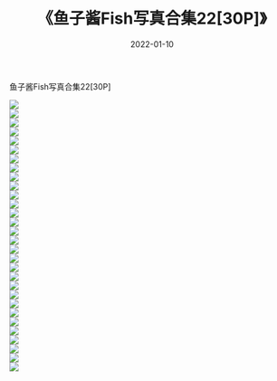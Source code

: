 ﻿---
layout: post
title:  《鱼子酱Fish写真合集22[30P]》
date:   2022-01-10
img: http://img.660000.xyz/Sharelink/性感/2022/鱼子酱Fish写真合集22[30P]/000.jpg
categories: [美女, 清纯, 唯美]
---

鱼子酱Fish写真合集22[30P]

  ![](http://img.660000.xyz/Sharelink/性感/2022/鱼子酱Fish写真合集22[30P]/001.jpg) <br> ![](http://img.660000.xyz/Sharelink/性感/2022/鱼子酱Fish写真合集22[30P]/002.jpg) <br> ![](http://img.660000.xyz/Sharelink/性感/2022/鱼子酱Fish写真合集22[30P]/003.jpg) <br> ![](http://img.660000.xyz/Sharelink/性感/2022/鱼子酱Fish写真合集22[30P]/004.jpg) <br> ![](http://img.660000.xyz/Sharelink/性感/2022/鱼子酱Fish写真合集22[30P]/005.jpg) <br> ![](http://img.660000.xyz/Sharelink/性感/2022/鱼子酱Fish写真合集22[30P]/006.jpg) <br> ![](http://img.660000.xyz/Sharelink/性感/2022/鱼子酱Fish写真合集22[30P]/007.jpg) <br> ![](http://img.660000.xyz/Sharelink/性感/2022/鱼子酱Fish写真合集22[30P]/008.jpg) <br> ![](http://img.660000.xyz/Sharelink/性感/2022/鱼子酱Fish写真合集22[30P]/009.jpg) <br> ![](http://img.660000.xyz/Sharelink/性感/2022/鱼子酱Fish写真合集22[30P]/010.jpg) <br> ![](http://img.660000.xyz/Sharelink/性感/2022/鱼子酱Fish写真合集22[30P]/011.jpg) <br> ![](http://img.660000.xyz/Sharelink/性感/2022/鱼子酱Fish写真合集22[30P]/012.jpg) <br> ![](http://img.660000.xyz/Sharelink/性感/2022/鱼子酱Fish写真合集22[30P]/013.jpg) <br> ![](http://img.660000.xyz/Sharelink/性感/2022/鱼子酱Fish写真合集22[30P]/014.jpg) <br> ![](http://img.660000.xyz/Sharelink/性感/2022/鱼子酱Fish写真合集22[30P]/015.jpg) <br> ![](http://img.660000.xyz/Sharelink/性感/2022/鱼子酱Fish写真合集22[30P]/016.jpg) <br> ![](http://img.660000.xyz/Sharelink/性感/2022/鱼子酱Fish写真合集22[30P]/017.jpg) <br> ![](http://img.660000.xyz/Sharelink/性感/2022/鱼子酱Fish写真合集22[30P]/018.jpg) <br> ![](http://img.660000.xyz/Sharelink/性感/2022/鱼子酱Fish写真合集22[30P]/019.jpg) <br> ![](http://img.660000.xyz/Sharelink/性感/2022/鱼子酱Fish写真合集22[30P]/020.jpg) <br> ![](http://img.660000.xyz/Sharelink/性感/2022/鱼子酱Fish写真合集22[30P]/021.jpg) <br> ![](http://img.660000.xyz/Sharelink/性感/2022/鱼子酱Fish写真合集22[30P]/022.jpg) <br> ![](http://img.660000.xyz/Sharelink/性感/2022/鱼子酱Fish写真合集22[30P]/023.jpg) <br> ![](http://img.660000.xyz/Sharelink/性感/2022/鱼子酱Fish写真合集22[30P]/024.jpg) <br> ![](http://img.660000.xyz/Sharelink/性感/2022/鱼子酱Fish写真合集22[30P]/025.jpg) <br> ![](http://img.660000.xyz/Sharelink/性感/2022/鱼子酱Fish写真合集22[30P]/026.jpg) <br> ![](http://img.660000.xyz/Sharelink/性感/2022/鱼子酱Fish写真合集22[30P]/027.jpg) <br> ![](http://img.660000.xyz/Sharelink/性感/2022/鱼子酱Fish写真合集22[30P]/028.jpg) <br> ![](http://img.660000.xyz/Sharelink/性感/2022/鱼子酱Fish写真合集22[30P]/029.jpg) <br> ![](http://img.660000.xyz/Sharelink/性感/2022/鱼子酱Fish写真合集22[30P]/030.jpg) <br>